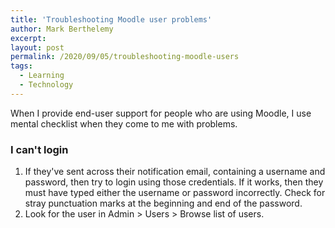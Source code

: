 ```yaml
---
title: 'Troubleshooting Moodle user problems'
author: Mark Berthelemy
excerpt:
layout: post
permalink: /2020/09/05/troubleshooting-moodle-users
tags:
  - Learning
  - Technology
---
```

When I provide end-user support for people who are using Moodle, I use mental checklist when they come to me with problems.

### I can't login

1. If they've sent across their notification email, containing a username and password, then try to login using those credentials. If it works, then they must have typed either the username or password incorrectly. Check for stray punctuation marks at the beginning and end of the password.
2. Look for the user in Admin > Users > Browse list of users. 

